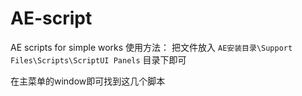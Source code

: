# AE-script
AE scripts for simple works
使用方法：
把文件放入
```AE安装目录\Support Files\Scripts\ScriptUI Panels```
目录下即可

在主菜单的window即可找到这几个脚本
